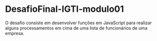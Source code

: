 # DesafioFinal-IGTI-modulo01
 O desafio consiste em desenvolver funções em JavaScript para realizar alguns processamentos em cima de uma lista de funcionários de uma empresa.
